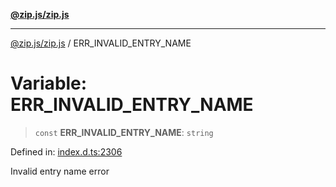 [**@zip.js/zip.js**](../README.md)

***

[@zip.js/zip.js](../globals.md) / ERR\_INVALID\_ENTRY\_NAME

# Variable: ERR\_INVALID\_ENTRY\_NAME

> `const` **ERR\_INVALID\_ENTRY\_NAME**: `string`

Defined in: [index.d.ts:2306](https://github.com/gildas-lormeau/zip.js/blob/ac43341b8867abfc96920b30361a638957ffd437/index.d.ts#L2306)

Invalid entry name error
